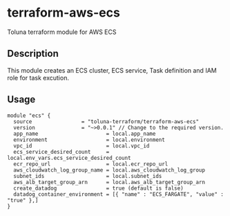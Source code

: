 # terraform-aws-ecs
Toluna terraform module for AWS ECS

## Description
This module creates an ECS cluster, ECS service, Task definition and IAM role for task excution.

## Usage
```hcl
module "ecs" {
  source                = "toluna-terraform/terraform-aws-ecs"
  version               = "~>0.0.1" // Change to the required version.
  app_name                      = local.app_name
  environment                   = local.environment
  vpc_id                        = local.vpc_id
  ecs_service_desired_count     = local.env_vars.ecs_service_desired_count
  ecr_repo_url                  = local.ecr_repo_url
  aws_cloudwatch_log_group_name = local.aws_cloudwatch_log_group
  subnet_ids                    = local.subnet_ids
  aws_alb_target_group_arn      = local.aws_alb_target_group_arn
  create_datadog                = true (default is false)
  datadog_container_environment = [{ "name" : "ECS_FARGATE", "value" : "true" },]
}
```

